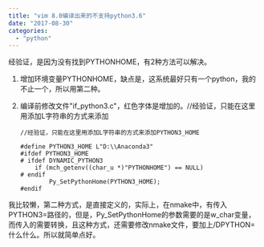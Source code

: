 ```yaml
---
title: "vim 8.0编译出来的不支持python3.6"
date: "2017-08-30"
categories: 
  - "python"
---
```


经验证，是因为没有找到PYTHONHOME，有2种方法可以解决。

1. 增加环境变量PYTHONHOME，缺点是，这系统最好只有一个python，我的不止一个，所以用第二种。
2. 编译前修改文件"if\_python3.c"，红色字体是增加的。//经验证，只能在这里用添加L字符串的方式来添加
    
    ```
    //经验证，只能在这里用添加L字符串的方式来添加PYTHON3_HOME
    
    #define PYTHON3_HOME L"D:\\Anaconda3"
    #ifdef PYTHON3_HOME
    # ifdef DYNAMIC_PYTHON3
    	if (mch_getenv((char_u *)"PYTHONHOME") == NULL)
    # endif
    	    Py_SetPythonHome(PYTHON3_HOME);
    #endif
    ```
    

我比较懒，第二种方式，是直接定义的，实际上，在nmake中，有传入PYTHON3=路径的，但是，Py\_SetPythonHome的参数需要的是w\_char变量，而传入的需要转换，且这种方式，还需要修改nmake文件，要加上/DPYTHON=什么什么。所以就简单点好。
